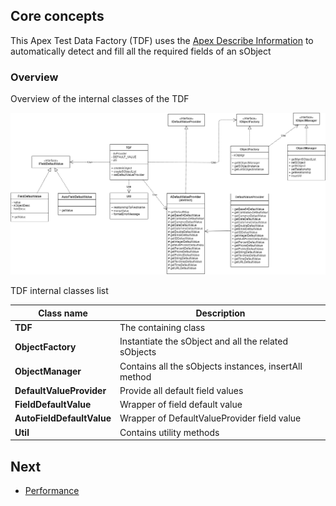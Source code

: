 
## Core concepts 

This Apex Test Data Factory (TDF) uses the [Apex Describe Information](https://developer.salesforce.com/docs/atlas.en-us.apexcode.meta/apexcode/apex_dynamic_describe_objects_understanding.htm) to automatically detect and fill all the required fields of an sObject

### Overview

Overview of the internal classes of the TDF


<p align="center"><img src ="./assets/TDF-CoreConcept.png"/></p>



TDF internal classes list

| Class name                    | Description                                            |
|-------------------------------|--------------------------------------------------------|
| **TDF**                       | The containing class                                   |
| **ObjectFactory**             | Instantiate the sObject and all the related sObjects   |
| **ObjectManager**             | Contains all the sObjects instances, insertAll method  |
| **DefaultValueProvider**      | Provide all default field values                       |
| **FieldDefaultValue**         | Wrapper of field default value                         |
| **AutoFieldDefaultValue**     | Wrapper of DefaultValueProvider field value            |
| **Util**                      | Contains utility methods                               |

## Next

* [Performance](PERFORMANCE.md)
